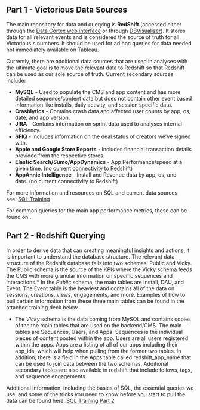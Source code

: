 ## Part 1 - Victorious Data Sources

The main repository for data and querying is **__RedShift__** (accessed either through the [Data Cortex web interface](https://report.data-cortex.com/home) or through [DBVisualizer](https://docs.google.com/document/d/1JF-u0P8BAf4Z_tUdd0gFT6khhlXKWx2HnLd9dr7xTLU/edit)). It stores data for all relevant events and is considered the source of truth for all Victorious's numbers. It should be used for ad hoc queries for data needed not immediately available on Tableau. 

Currently, there are additional data sources that are used in analyses with the ultimate goal is to move the relevant data to Redshift so that Redshift can be used as our sole source of truth. Current secondary sources include: 

* __MySQL__ - Used to populate the CMS and app content and has more detailed sequence/content data but does not contain other event based information like installs, daily activity, and session specific data.
* __Crashlytics__ - Contains crash data and affected user counts by app, os, date, and app version.
* __JIRA__ - Contains information on sprint data used to analyses internal efficiency.
* __SFIQ__ - Includes information on the deal status of creators we've signed with. 
* __Apple and Google Store Reports__ - Includes financial transaction details provided from the respective stores.  
* __Elastic Search/Sumo/AppDynamics__ - App Performance/speed at a given time. (no current connectivity to Redshift)
* __AppAnnie Intelligence__ - Install and Revenue data by app, os, and date. (no current connectivity to Redshift)

For more information and resources on SQL and current data sources see: [SQL Training](https://docs.google.com/presentation/d/1-msOKCDr6m-w2h0_JUhOsvx1Md2xaKhS9ghWtyT25Sk/edit?ts=56b25722#slide=id.ga24205b28_0_0)

For common queries for the main app performance metrics, these can be found on .

## Part 2 - Redshift Querying 

In order to derive data that can creating meaningful insights and actions, it is important to understand the database structure. The relevant data structure of the Redshift database falls into two schemas: Public and Vicky. The Public schema is the source of the KPIs where the Vicky schema feeds the CMS with more granular information on specific sequences and interactions.* In the *Public* schema, the main tables are Install, DAU, and Event. The Event table is the heaviest and contains all of the data on sessions, creations, views, engagements, and more. Examples of how to pull certain information from these three main tables can be found in the attached training deck below. 
* The *Vicky* schema is the data coming from MySQL and contains copies of the the main tables that are used on the backend/CMS. The main tables are Sequences, Users, and Apps. Sequences is the individual pieces of content posted within the app. Users are all users registered within the apps. Apps are a listing of all of our apps including their app_ids, which will help when pulling from the former two tables. In addition, there is a field in the Apps table called redshift_app_name that can be used to join data between the two schemas. Additional secondary tables are also available in redshift that include follows, tags, and sequence engagements. 
  

Additional information, including the basics of SQL, the essential queries we use, and some of the tricks you need to know before you start to pull the data can be found here: [SQL Training Part 2](https://docs.google.com/presentation/d/1A64IHMlmx3TMrnguzrXCW2j6dwtzJzPStpHGaAQeN98/edit#slide=id.ga24205b28_0_0)


  

